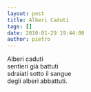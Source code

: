 ```yaml
---
layout: post
title: Alberi Caduti
tags: []
date: 2010-01-29 19:44:00
author: pietro
---
```

Alberi caduti<br/>sentieri già battuti<br/>sdraiati sotto il sangue<br/>degli alberi abbattuti.
